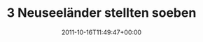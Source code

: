 ---
retweeted: false
source: <a href="http://twitter.com/download/android" rel="nofollow">Twitter for Android</a>
entities:
  hashtags: []
  symbols: []
  user_mentions: []
  urls: []
display_text_range:
- '0'
- '127'
favorite_count: '0'
id_str: '125538926525038592'
truncated: false
retweet_count: '0'
id: '125538926525038592'
created_at: Sun Oct 16 11:49:47 +0000 2011
favorited: false
full_text: 3 Neuseeländer stellten soeben fest, das es doch nicht so schlecht in Deutschland
  ist, wenn man bei 267km/h Becks trinken kann.
lang: de
tags:
- pesos:twitter
date: '2011-10-16T11:49:47+00:00'
src: https://twitter.com/bascht/status/125538926525038592
original_url: https://twitter.com/bascht/status/125538926525038592
type: twitter_tweet
text: 3 Neuseeländer stellten soeben fest, das es doch nicht so schlecht in Deutschland
  ist, wenn man bei 267km/h Becks trinken kann.
title: '3 Neuseeländer stellten soeben '

---